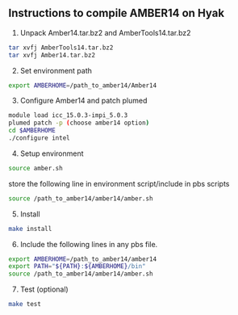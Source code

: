 ## Instructions to compile AMBER14 on Hyak

1) Unpack Amber14.tar.bz2 and AmberTools14.tar.bz2

```bash
tar xvfj AmberTools14.tar.bz2
tar xvfj Amber14.tar.bz2
```

2) Set environment path
```bash
export AMBERHOME=/path_to_amber14/Amber14
```
3) Configure Amber14 and patch plumed

```bash
module load icc_15.0.3-impi_5.0.3
plumed patch -p (choose amber14 option)
cd $AMBERHOME
./configure intel
```
4) Setup environment
```bash
source amber.sh
```
store the following line in environment script/include in pbs scripts
```bash
source /path_to_amber14/amber14/amber.sh
```

5) Install
```bash
make install
```
6) Include the following lines in any pbs file.
```bash
export AMBERHOME=/path_to_amber14/amber14
export PATH="${PATH}:${AMBERHOME}/bin"
source /path_to_amber14/amber14/amber.sh
```

7) Test (optional)
```bash
make test
```
